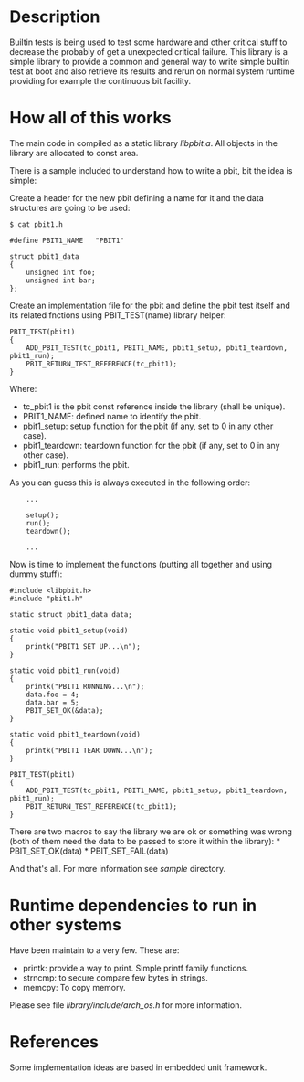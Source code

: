 # Description

Builtin tests is being used to test some hardware and other critical
stuff to decrease the probably of get a unexpected critical failure.
This library is a simple library to provide a common and general way
to write simple builtin test at boot and also retrieve its results and
rerun on normal system runtime providing for example the continuous bit
facility.

# How all of this works

The main code in compiled as a static library *libpbit.a*. All objects
in the library are allocated to const area.

There is a sample included to understand how to write a pbit, bit the
idea is simple:

Create a header for the new pbit defining a name for it and the data
structures are going to be used:

```
$ cat pbit1.h

#define PBIT1_NAME   "PBIT1"

struct pbit1_data
{
    unsigned int foo;
    unsigned int bar;
};
```

Create an implementation file for the pbit and define the pbit test
itself and its related fnctions using PBIT_TEST(name) library helper:

```
PBIT_TEST(pbit1)
{
    ADD_PBIT_TEST(tc_pbit1, PBIT1_NAME, pbit1_setup, pbit1_teardown, pbit1_run);
    PBIT_RETURN_TEST_REFERENCE(tc_pbit1);
}
```

Where:
* tc_pbit1 is the pbit const reference inside the library (shall be unique).
* PBIT1_NAME: defined name to identify the pbit.
* pbit1_setup: setup function for the pbit (if any, set to 0 in any other case).
* pbit1_teardown: teardown function for the pbit (if any, set to 0 in any other case).
* pbit1_run: performs the pbit.

As you can guess this is always executed in the following order:

```
    ...

    setup();
    run();
    teardown();

    ...
```

Now is time to implement the functions (putting all together and using dummy stuff):

```
#include <libpbit.h>
#include "pbit1.h"

static struct pbit1_data data;

static void pbit1_setup(void)
{
    printk("PBIT1 SET UP...\n");
}

static void pbit1_run(void)
{
    printk("PBIT1 RUNNING...\n");
    data.foo = 4;
    data.bar = 5;
    PBIT_SET_OK(&data);
}

static void pbit1_teardown(void)
{
    printk("PBIT1 TEAR DOWN...\n");
}

PBIT_TEST(pbit1)
{
    ADD_PBIT_TEST(tc_pbit1, PBIT1_NAME, pbit1_setup, pbit1_teardown, pbit1_run);
    PBIT_RETURN_TEST_REFERENCE(tc_pbit1);
}
```

There are two macros to say the library we are ok or something was wrong (both of them
need the data to be passed to store it within the library):
    * PBIT_SET_OK(data)
    * PBIT_SET_FAIL(data)

And that's all. For more information see *sample* directory.

# Runtime dependencies to run in other systems

Have been maintain to a very few. These are:
* printk: provide a way to print. Simple printf family functions.
* strncmp: to secure compare few bytes in strings.
* memcpy: To copy memory.

Please see file *library/include/arch_os.h* for more information.

# References

Some implementation ideas are based in embedded unit framework.

